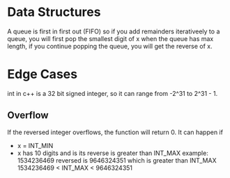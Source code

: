 # Data Structures

A queue is first in first out (FIFO) so if you add remainders iterativeely to a queue, you will first pop the smallest digit of x when the queue has max length, if you continue popping the queue, you will get the reverse of x.

# Edge Cases
int in c++ is a 32 bit signed integer, so it can range from -2^31 to 2^31 - 1.

## Overflow
If the reversed integer overflows, the function will return 0. It can happen if 
* x = INT_MIN
* x has 10 digits and is its reverse is greater than INT_MAX
example:
1534236469 reversed is 9646324351 which is greater than INT_MAX
1534236469 < INT_MAX < 9646324351

